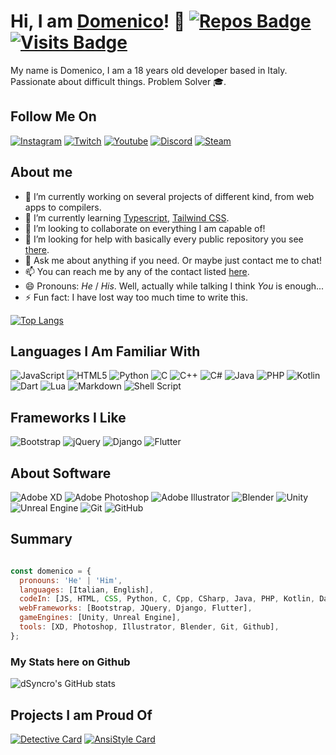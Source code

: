 # Hi, I am [Domenico](https://dsyncro.github.io/)! 👋 [![Repos Badge](https://badges.pufler.dev/repos/dSyncro)](https://badges.pufler.dev) [![Visits Badge](https://badges.pufler.dev/visits/dSyncro/dSyncro)](https://badges.pufler.dev)

My name is Domenico, I am a 18 years old developer based in Italy. Passionate about difficult things.
Problem Solver 🎓.


## Follow Me On

<p>
  <a href="https://www.instagram.com/not.domenico/"><img alt="Instagram" src="https://img.shields.io/badge/not.domenico%20-%23E4405F.svg?&style=for-the-badge&logo=Instagram&logoColor=white"/></a>
  <a href="https://www.twitch.tv/dSyncro"><img alt="Twitch" src="https://img.shields.io/badge/dSyncro%20-%239146FF.svg?&style=for-the-badge&logo=Twitch&logoColor=white"/></a>
  <a href="#"><img alt="Youtube" src="https://img.shields.io/badge/dSyncro%20-%23FF0000.svg?&style=for-the-badge&logo=YouTube&logoColor=white"/></a>
  <a href="https://discord.com/invite/WMsdPzC"><img alt="Discord" src="https://img.shields.io/badge/Hyperion%20Community%20-%237289DA.svg?&style=for-the-badge&logo=discord&logoColor=white"/></a>
  <a href="https://steamcommunity.com/profiles/76561198091387163/"><img alt="Steam" src="https://img.shields.io/badge/steam%20-%23000000.svg?&style=for-the-badge&logo=steam&logoColor=white"/></a>
 </p>

## About me

* 🔭 I’m currently working on several projects of different kind, from web apps to compilers.
* 🌱 I’m currently learning [Typescript](https://www.typescriptlang.org/), [Tailwind CSS](https://tailwindcss.com/).
* 👯 I’m looking to collaborate on everything I am capable of!
* 🤔 I’m looking for help with basically every public repository you see [there](https://github.com/dSyncro/).
* 💬 Ask me about anything if you need. Or maybe just contact me to chat!
* 📫 You can reach me by any of the contact listed [here](#find-me-on).
* 😄 Pronouns: *He* / *His*. Well, actually while talking I think *You* is enough...
* ⚡ Fun fact: I have lost way too much time to write this.

[![Top Langs](https://github-readme-stats.vercel.app/api/top-langs/?username=dSyncro&layout=compact)](https://github.com/dSyncro/github-readme-stats)

## Languages I Am Familiar With

<p>
  <img alt="JavaScript" src="https://img.shields.io/badge/javascript%20-%23323330.svg?&style=for-the-badge&logo=javascript&logoColor=%23F7DF1E"/>
  <img alt="HTML5" src="https://img.shields.io/badge/html5%20-%23E34F26.svg?&style=for-the-badge&logo=html5&logoColor=white"/>
  <img alt="Python" src="https://img.shields.io/badge/python%20-%2314354C.svg?&style=for-the-badge&logo=python&logoColor=white"/>
  <img alt="C" src="https://img.shields.io/badge/c%20-%2300599C.svg?&style=for-the-badge&logo=c&logoColor=white"/>
  <img alt="C++" src="https://img.shields.io/badge/c++%20-%2300599C.svg?&style=for-the-badge&logo=c%2B%2B&ogoColor=white"/>
  <img alt="C#" src="https://img.shields.io/badge/c%23%20-%23239120.svg?&style=for-the-badge&logo=c-sharp&logoColor=white"/>
  <img alt="Java" src="https://img.shields.io/badge/java-%23ED8B00.svg?&style=for-the-badge&logo=java&logoColor=white"/>
  <img alt="PHP" src="https://img.shields.io/badge/php-%23777BB4.svg?&style=for-the-badge&logo=php&logoColor=white"/>
  <img alt="Kotlin" src="https://img.shields.io/badge/kotlin-%230095D5.svg?&style=for-the-badge&logo=kotlin&logoColor=white"/>
  <img alt="Dart" src="https://img.shields.io/badge/dart-%230175C2.svg?&style=for-the-badge&logo=dart&logoColor=white"/>
  <img alt="Lua" src="https://img.shields.io/badge/lua-%232C2D72.svg?&style=for-the-badge&logo=lua&logoColor=white"/>
  <img alt="Markdown" src="https://img.shields.io/badge/markdown-%23000000.svg?&style=for-the-badge&logo=markdown&logoColor=white"/>
  <img alt="Shell Script" src="https://img.shields.io/badge/shell_script%20-%23121011.svg?&style=for-the-badge&logo=gnu-bash&logoColor=white"/>
 </p>

## Frameworks I Like

<p>
  <img alt="Bootstrap" src="https://img.shields.io/badge/bootstrap%20-%23563D7C.svg?&style=for-the-badge&logo=bootstrap&logoColor=white"/>
  <img alt="jQuery" src="https://img.shields.io/badge/jquery%20-%230769AD.svg?&style=for-the-badge&logo=jquery&logoColor=white"/>
  <img alt="Django" src="https://img.shields.io/badge/django%20-%23092E20.svg?&style=for-the-badge&logo=django&logoColor=white"/>
  <img alt="Flutter" src="https://img.shields.io/badge/Flutter%20-%2302569B.svg?&style=for-the-badge&logo=Flutter&logoColor=white" />
 </p>

## About Software

<p>
  <img alt="Adobe XD" src="https://img.shields.io/badge/adobe%20xd%20-%23FF26BE.svg?&style=for-the-badge&logo=adobe%20xd&logoColor=white"/>
  <img alt="Adobe Photoshop" src="https://img.shields.io/badge/adobe%20photoshop%20-%2331A8FF.svg?&style=for-the-badge&logo=adobe%20photoshop&logoColor=white"/>
  <img alt="Adobe Illustrator" src="https://img.shields.io/badge/adobe%20illustrator%20-%23FF9A00.svg?&style=for-the-badge&logo=adobe%20illustrator&logoColor=white"/>
  <img alt="Blender" src="https://img.shields.io/badge/blender%20-%23F5792A.svg?&style=for-the-badge&logo=blender&logoColor=white"/>
  <img alt="Unity" src="https://img.shields.io/badge/unity%20-%23000000.svg?&style=for-the-badge&logo=unity&logoColor=white"/>
  <img alt="Unreal Engine" src="https://img.shields.io/badge/unreal%20engine%20-%23313131.svg?&style=for-the-badge&logo=unreal%20engine&logoColor=white"/>
  <img alt="Git" src="https://img.shields.io/badge/git%20-%23F05033.svg?&style=for-the-badge&logo=git&logoColor=white"/>
  <img alt="GitHub" src="https://img.shields.io/badge/github%20-%23121011.svg?&style=for-the-badge&logo=github&logoColor=white"/>
</p>

## Summary

```js

const domenico = {
  pronouns: 'He' | 'Him',
  languages: [Italian, English],
  codeIn: [JS, HTML, CSS, Python, C, Cpp, CSharp, Java, PHP, Kotlin, Dart, Lua, Shell],
  webFrameworks: [Bootstrap, JQuery, Django, Flutter],
  gameEngines: [Unity, Unreal Engine],
  tools: [XD, Photoshop, Illustrator, Blender, Git, Github],
};

```

### My Stats here on Github

![dSyncro's GitHub stats](https://github-readme-stats.vercel.app/api?username=dSyncro&show_icons=true&theme=default&hide=stars,issues)

## Projects I am Proud Of

[![Detective Card](https://github-readme-stats.vercel.app/api/pin/?username=dSyncro&repo=Detective)](https://github.com/dSyncro/Detective)
[![AnsiStyle Card](https://github-readme-stats.vercel.app/api/pin/?username=dSyncro&repo=AnsiStyle)](https://github.com/dSyncro/AnsiStyle)
